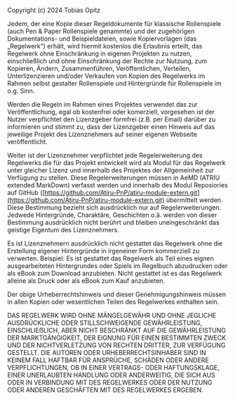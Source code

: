 Copyright (c) 2024 Tobias Opitz

Jedem, der eine Kopie dieser Regeldokumente für klassische Rollenspiele (auch Pen & Paper Rollenspiele genammte) und der zugehörigen Dokumentations- und Beispieldateien, sowie Kopiervorlagen (das „Regelwerk“) erhält, wird hiermit kostenlos die Erlaubnis erteilt, das Regelwerk ohne Einschränkung in eigenen Projekten zu nutzen, einschließlich und ohne Einschränkung der Rechte zur Nutzung, zum Kopieren, Ändern, Zusammenführen, Veröffentlichen, Verteilen, Unterlizenzieren und/oder Verkaufen von Kopien des Regelwerks im Rahmen selbst gestalter Rollenspiele und Hintergründe für Rollenspiele im o.g. Sinn.

Werden die Regeln im Rahmen eines Projektes verwendet das zur Veröffentlichung, egal ob kostenfrei oder komerziell, vorgesehen ist der Nutzer verpflichtet den Lizenzgeber formfrei (z.B. per Email) darüber zu informieren und stimmt zu, dass der Lizenzgeber einen Hinweis auf das jeweilige Projekt des Lizenznehmers auf seiner eigenen Webseite veröffentlicht.

Weiter ist der Lizenznehmer verpflichtet jede Regelerweiterung des Regelwerks die für das Projekt entwickelt wird als Modul für das Regelwerk unter gleicher Lizenz und innerhalb des Projektes der Allgemeinheit zur Verfügung zu stellen. Diese Regelerweiterungen müssen in AeMD (ATRIU extended MarkDown) verfasst werden und innerhalb des Modul Reposiories auf GitHub ([https://github.com/Atiru-PnP/atiru-module-extern.git](https://github.com/Atiru-PnP/atiru-module-extern.git) übermittelt werden. Diese Bestimmung bezieht sich ausdrücklich nur auf Regelerweiterungen. Jedwede Hintergründe, Charaktäre, Geschichten o.ä. werden von dieser Bestimmung ausdrücklich nicht berührt und bleiben uneingeschränkt das geistige Eigentum des Lizenznehmers.

Es ist Lizenznehmern ausdrücklich nicht gestattet das Regelwerk ohne die Erstellung eigener Hintergründe in irgeneiner Form kommerziell zu verwerten. Beispiel: Es ist gestattet das Regelwerk als Teil eines eignen ausgearbeiteten Hintergrundes oder Spiels im Regelbuch abzudrucken oder als eBook zum Download anzubieten. Nicht gestattet ist es das Regelwerk alleine als Druck oder als eBook zum Kauf anzubieten.

Der obige Urheberrechtshinweis und dieser Genehmigungshinweis müssen in allen Kopien oder wesentlichen Teilen des Regelwerkes enthalten sein.

DAS REGELWERK WIRD OHNE MÄNGELGEWÄHR UND OHNE JEGLICHE AUSDRÜCKLICHE ODER STILLSCHWEIGENDE GEWÄHRLEISTUNG, EINSCHLIEẞLICH, ABER NICHT BESCHRÄNKT AUF DIE GEWÄHRLEISTUNG DER MARKTGÄNGIGKEIT, DER EIGNUNG FÜR EINEN BESTIMMTEN ZWECK UND DER NICHTVERLETZUNG VON RECHTEN DRITTER, ZUR VERFÜGUNG GESTELLT. DIE AUTOREN ODER URHEBERRECHTSINHABER SIND IN KEINEM FALL HAFTBAR FÜR ANSPRÜCHE, SCHÄDEN ODER ANDERE VERPFLICHTUNGEN, OB IN EINER VERTRAGS- ODER HAFTUNGSKLAGE, EINER UNERLAUBTEN HANDLUNG ODER ANDERWEITIG, DIE SICH AUS ODER IN VERBINDUNG MIT DES REGELWERKES ODER DER NUTZUNG ODER ANDEREN GESCHÄFTEN MIT DES REGELWERKES ERGEBEN.